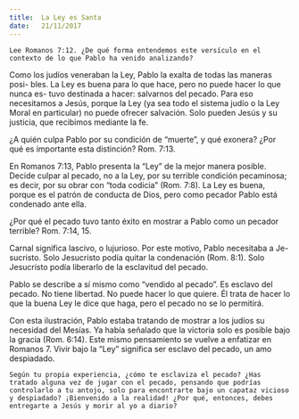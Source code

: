 ```yaml
---
title:  La Ley es Santa
date:   21/11/2017
---
```


`Lee Romanos 7:12. ¿De qué forma entendemos este versículo en el contexto de lo que Pablo ha venido analizando?`

Como los judíos veneraban la Ley, Pablo la exalta de todas las maneras posi- bles. La Ley es buena para lo que hace, pero no puede hacer lo que nunca es- tuvo destinada a hacer: salvarnos del pecado. Para eso necesitamos a Jesús, porque la Ley (ya sea todo el sistema judío o la Ley Moral en particular) no puede ofrecer salvación. Solo pueden Jesús y su justicia, que recibimos mediante la fe.

¿A quién culpa Pablo por su condición de “muerte”, y qué exonera? ¿Por qué es importante esta distinción? Rom. 7:13.

En Romanos 7:13, Pablo presenta la “Ley” de la mejor manera posible. Decide culpar al pecado, no a la Ley, por su terrible condición pecaminosa; es decir, por su obrar con “toda codicia” (Rom. 7:8). La Ley es buena, porque es el patrón de conducta de Dios, pero como pecador Pablo está condenado ante ella.

¿Por qué el pecado tuvo tanto éxito en mostrar a Pablo como un pecador terrible? Rom. 7:14, 15.

Carnal significa lascivo, o lujurioso. Por este motivo, Pablo necesitaba a Je- sucristo. Solo Jesucristo podía quitar la condenación (Rom. 8:1). Solo Jesucristo podía liberarlo de la esclavitud del pecado.

Pablo se describe a sí mismo como “vendido al pecado”. Es esclavo del pecado. No tiene libertad. No puede hacer lo que quiere. Él trata de hacer lo que la buena Ley le dice que haga, pero el pecado no se lo permitirá.

Con esta ilustración, Pablo estaba tratando de mostrar a los judíos su necesidad del Mesías. Ya había señalado que la victoria solo es posible bajo la gracia (Rom. 6:14). Este mismo pensamiento se vuelve a enfatizar en Romanos 7. Vivir bajo la “Ley” significa ser esclavo del pecado, un amo despiadado.

`Según tu propia experiencia, ¿cómo te esclaviza el pecado? ¿Has tratado alguna vez de jugar con el pecado, pensando que podrías controlarlo a tu antojo, solo para encontrarte bajo un capataz vicioso y despiadado? ¡Bienvenido a la realidad! ¿Por qué, entonces, debes entregarte a Jesús y morir al yo a diario?`
